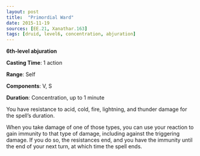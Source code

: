 ```yaml
---
layout: post
title:  "Primordial Ward"
date: 2015-11-19
sources: [EE.21, Xanathar.163]
tags: [druid, level6, concentration, abjuration]
---
```


**6th-level abjuration**

**Casting Time**: 1 action

**Range**: Self

**Components**: V, S

**Duration**: Concentration, up to 1 minute

You have resistance to acid, cold, fire, lightning, and thunder damage for the spell’s duration.

When you take damage of one of those types, you can use your reaction to gain immunity to that type of damage, including against the triggering damage. If you do so, the resistances end, and you have the immunity until the end of your next turn, at which time the spell ends.
